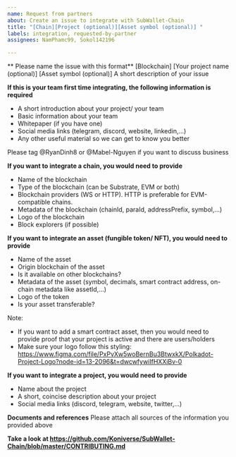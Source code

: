 ```yaml
---
name: Request from partners
about: Create an issue to integrate with SubWallet-Chain
title: "[Chain][Project (optional)][Asset symbol (optional)] "
labels: integration, requested-by-partner
assignees: NamPhamc99, Sokol142196

---
```


** Please name the issue with this format**
[Blockchain] [Your project name (optional)] [Asset symbol (optional)] A short description of your issue 

**If this is your team first time integrating, the following information is required**
- A short introduction about your project/ your team
- Basic information about your team
- Whitepaper (if you have one)
- Social media links (telegram, discord, website, linkedin,...)
- Any other useful material so we can get to know you better

Please tag @RyanDinh8 or @Mabel-Nguyen if you want to discuss business

**If you want to integrate a chain, you would need to provide**
- Name of the blockchain
- Type of the blockchain (can be Substrate, EVM or both)
- Blockchain providers (WS or HTTP). HTTP is preferable for EVM-compatible chains.
- Metadata of the blockchain (chainId, paraId, addressPrefix, symbol,...)
- Logo of the blockchain
- Block explorers (if possible)

**If you want to integrate an asset (fungible token/ NFT), you would need to provide**
- Name of the asset 
- Origin blockchain of the asset
- Is it available on other blockchains?
- Metadata of the asset (symbol, decimals, smart contract address, on-chain metadata like assetId,...)
- Logo of the token
- Is your asset transferable?

Note: 
- If you want to add a smart contract asset, then you would need to provide proof that your project is active and there are users/holders
- Make sure your logo follow this styling: https://www.figma.com/file/PxPvXw5woBernBu3BtwxkX/Polkadot-Project-Logo?node-id=13-2096&t=dwcwfywiIfHXXiBv-0


**If you want to integrate a project, you would need to provide**
- Name about the project
- A short, coincise description about your project
- Social media links (discord, telegram, website, twitter,...)

**Documents and references**
Please attach all sources of the information you provided above

**Take a look at https://github.com/Koniverse/SubWallet-Chain/blob/master/CONTRIBUTING.md**

